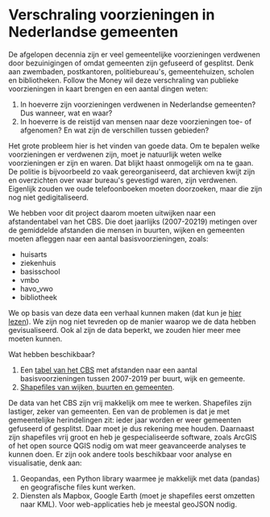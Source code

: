 # Verschraling voorzieningen in Nederlandse gemeenten

De afgelopen decennia zijn er veel gemeentelijke voorzieningen verdwenen door bezuinigingen of omdat gemeenten zijn gefuseerd of gesplitst. Denk aan zwembaden, postkantoren, politiebureau's, gemeentehuizen, scholen en bibliotheken. Follow the Money wil deze verschraling van publieke voorzieningen in kaart brengen en een aantal dingen weten:

1. In hoeverre zijn voorzieningen verdwenen in Nederlandse gemeenten? Dus wanneer, wat en waar?
2. In hoeverre is de reistijd van mensen naar deze voorzieningen toe- of afgenomen? En wat zijn de verschillen tussen gebieden? 

Het grote probleem hier is het vinden van goede data. Om te bepalen welke voorzieningen er verdwenen zijn, moet je natuurlijk weten welke voorzieningen er zijn en waren. Dat blijkt haast onmogelijk om na te gaan. De politie is bijvoorbeeld zo vaak gereorganiseerd, dat archieven kwijt zijn en overzichten over waar bureau's gevestigd waren, zijn verdwenen. Eigenlijk zouden we oude telefoonboeken moeten doorzoeken, maar die zijn nog niet gedigitaliseerd.

We hebben voor dit project daarom moeten uitwijken naar een afstandentabel van het CBS. Die doet jaarlijks (2007-20219) metingen over de gemiddelde afstanden die mensen in buurten, wijken en gemeenten moeten afleggen naar een aantal basisvoorzieningen, zoals:
* huisarts
* ziekenhuis
* basisschool
* vmbo
* havo_vwo
* bibliotheek

We op basis van deze data een verhaal kunnen maken (dat kun je [hier lezen](https://www.ftm.nl/artikelen/verschraling-platteland?utm_campaign=Dimitri-Tokmetzis&utm_source=article&utm_medium=link&share=WZHhSkWk%2FaABIchwL8u5OGV9n7PLu6qgLYPhsi06euQAzSvdaCd9KuKBkYIyWWQ%3D)). We zijn nog niet tevreden op de manier waarop we de data hebben gevisualiseerd. Ook al zijn de data beperkt, we zouden hier meer mee moeten kunnen. 

Wat hebben beschikbaar?
1. Een [tabel van het CBS](https://github.com/ftmnl/verschraling_voorzieningen/blob/main/nabijheid_excl_shapes.csv) met afstanden naar een aantal basisvoorzieningen tussen 2007-2019 per buurt, wijk en gemeente.
2. [Shapefiles van wijken, buurten en gemeenten](https://drive.google.com/drive/folders/1eTGi7SIMDn59lnXMwqGx7EU6Mk5el3sI?usp=sharing). 

De data van het CBS zijn vrij makkelijk om mee te werken. Shapefiles zijn lastiger, zeker van gemeenten. Een van de problemen is dat je met gemeentelijke herindelingen zit: ieder jaar worden er weer gemeenten gefuseerd of gesplitst. Daar moet je dus rekening mee houden. Daarnaast zijn shapefiles vrij groot en heb je gespecialiseerde software, zoals ArcGIS of het open source QGIS nodig om wat meer geavanceerde analyses te kunnen doen. Er zijn ook andere tools beschikbaar voor analyse en visualisatie, denk aan:
1. Geopandas, een Python library waarmee je makkelijk met data (pandas) en geografische files kunt werken.
2. Diensten als Mapbox, Google Earth (moet je shapefiles eerst omzetten naar KML). Voor web-applicaties heb je meestal geoJSON nodig. 

